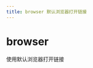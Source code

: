 ```yaml
---
title: browser 默认浏览器打开链接
---
```


# browser

使用默认浏览器打开链接

<code src="./demo/browser.tsx" hidden/>

```tsx | pure
import Bridge from '@ai/birdge';

const bridge = new Bridge();

bridge.browser('https://m.zhangmen.com');
bridge.browser({
  url: 'https://m.zhangmen.com',
});
```

`bridge.browser: (options: ResolveOptions<BrowserOptions>) => Promise<void>`

## BrowserOptions

| 属性名 | 描述     | 类型     | 默认值 |
| ------ | -------- | -------- | ------ |
| url    | 页面地址 | `string` | -      |
